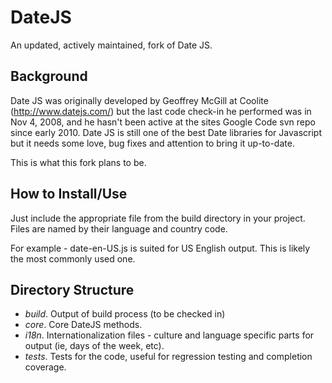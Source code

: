 DateJS
======

An updated, actively maintained, fork of Date JS.

Background
----------

Date JS was originally developed by Geoffrey McGill at Coolite (http://www.datejs.com/) but the last code check-in he performed was in Nov 4, 2008, and he hasn't been active at the sites Google Code svn repo since early 2010. Date JS is still one of the best Date libraries for Javascript but it needs some love, bug fixes and attention to bring it up-to-date.

This is what this fork plans to be. 

How to Install/Use
------------------

Just include the appropriate file from the build directory in your project. Files are named by their language and country code.

For example - date-en-US.js is suited for US English output. This is likely the most commonly used one.

Directory Structure
-------------------

- *build*. Output of build process (to be checked in)
- *core*. Core DateJS methods.
- *i18n*. Internationalization files - culture and language specific parts for output (ie, days of the week, etc).
- *tests*. Tests for the code, useful for regression testing and completion coverage.
